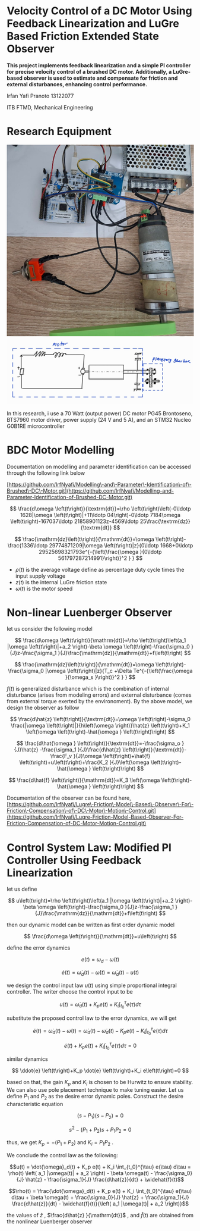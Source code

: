 
# Velocity Control of a DC Motor Using Feedback Linearization and LuGre Based Friction Extended State Observer

**This project implements feedback linearization and a simple PI controller for precise velocity control of a brushed DC motor. Additionally, a LuGre\-based observer is used to estimate and compensate for friction and external disturbances, enhancing control performance.**


Irfan Yafi Pranoto 13122077


ITB FTMD, Mechanical Engineering

# Research Equipment

![Research Equipment](./img/research_equipment.jpg)
![Schematic](./img/schematic_bdc_motor.jpg)


In this research, i use a 70 Watt (output power) DC motor PG45 Brontoseno, BTS7960 motor driver, power supply (24 V and 5 A), and an STM32 Nucleo G0B1RE microcontroller

# BDC Motor Modelling

Documentation on modelling and parameter identification can be accessed through the following link below


[https://github.com/IrfNyafi/Modelling\-and\-Parameter\-Identification\-of\-Brushed\-DC\-Motor.git](https://github.com/IrfNyafi/Modelling-and-Parameter-Identification-of-Brushed-DC-Motor.git) 


 $$ \frac{d\omega \left(t\right)}{\textrm{dt}}=\rho \left(t\right)\left(-0\ldotp 1628|\omega \left(t\right)|+11\ldotp 04\right)-0\ldotp 7184\omega \left(t\right)-167037\ldotp 21858901123z-4569\ldotp 25\frac{\textrm{dz}}{\textrm{dt}} $$ 

 $$ \frac{\mathrm{dz}\left(t\right)}{\mathrm{dt}}=\omega \left(t\right)-\frac{1336\ldotp 29774871209|\omega \left(t\right)|z}{0\ldotp 1668+0\ldotp 29525698321793e^{-{\left(\frac{\omega }{0\ldotp 561797287214991}\right)}^2 } } $$ 

-  $\rho \left(t\right)$ is the average voltage define as percentage duty cycle times the input supply voltage 
-  $z\left(t\right)$ is the internal LuGre friction state 
-  $\omega \left(t\right)$ is the motor speed 
# Non\-linear Luenberger Observer

let us consider the following model

 $$ \frac{d\omega \left(t\right)}{\mathrm{dt}}=\rho \left(t\right)\left(a_1 |\omega \left(t\right)|+a_2 \right)-\beta \omega \left(t\right)-\frac{\sigma_0 }{J}z-\frac{\sigma_1 }{J}\frac{\mathrm{dz}}{\mathrm{dt}}+f\left(t\right) $$ 

 $$ \frac{\mathrm{dz}\left(t\right)}{\mathrm{dt}}=\omega \left(t\right)-\frac{\sigma_0 |\omega \left(t\right)|z}{T_c +\Delta Te^{-{\left(\frac{\omega }{\omega_s }\right)}^2 } } $$ 

 $f\left(t\right)$ is generalized disturbance which is the combination of internal disturbance (arises from modeling errors) and external disturbance (comes from external torque exerted by the environoment). By the above model, we design the observer as follow

 $$ \frac{d\hat{z} \left(t\right)}{\textrm{dt}}=\omega \left(t\right)-\sigma_0 \frac{|\omega \left(t\right)|}{h\left(\omega \right)}\hat{z} \left(t\right)+K_1 \left(\omega \left(t\right)-\hat{\omega } \left(t\right)\right) $$ 

 $$ \frac{d\hat{\omega } \left(t\right)}{\textrm{dt}}=-\frac{\sigma_o }{J}\hat{z} -\frac{\sigma_1 }{J}\frac{d\hat{z} \left(t\right)}{\textrm{dt}}-\frac{F_v }{J}\omega \left(t\right)+\hat{f} \left(t\right)+u\left(t\right)+\frac{K_2 }{J}\left(\omega \left(t\right)-\hat{\omega } \left(t\right)\right) $$ 

 $$ \frac{d\hat{f} \left(t\right)}{\mathrm{dt}}=K_3 \left(\omega \left(t\right)-\hat{\omega } \left(t\right)\right) $$ 

Documentation of the observer can be found here, [https://github.com/IrfNyafi/Lugre\-Friction\-Model\-Based\-Observer\-For\-Friction\-Compensation\-of\-DC\-Motor\-Motion\-Control.git](https://github.com/IrfNyafi/Lugre-Friction-Model-Based-Observer-For-Friction-Compensation-of-DC-Motor-Motion-Control.git) 

# Control System Law: Modified PI Controller Using Feedback Linearization

let us define

 $$ u\left(t\right)=\rho \left(t\right)\left(a_1 |\omega \left(t\right)|+a_2 \right)-\beta \omega \left(t\right)-\frac{\sigma_0 }{J}z-\frac{\sigma_1 }{J}\frac{\mathrm{dz}}{\mathrm{dt}}+f\left(t\right) $$ 

then our dynamic model can be written as first order dynamic model

 $$ \frac{d\omega \left(t\right)}{\mathrm{dt}}=u\left(t\right) $$ 

define the error dynamics

 $$ e\left(t\right)=\omega_d -\omega \left(t\right) $$ 

 $$ \dot{e} \left(t\right)={\dot{\omega } }_d \left(t\right)-\dot{\omega} \left(t\right)={\dot{\omega } }_d \left(t\right)-u\left(t\right) $$ 

we design the control input law $u\left(t\right)$ using simple proportional integral controller. The writer choose the control input to be

```math
 u\left(t\right)={\dot{\omega } }_d \left(t\right)+K_p e\left(t\right)+K_i \int_{t_0 }^{\tau } e\left(\tau \right)d\tau
```

substitute the proposed control law to the error dynamics, we will get

```math
 \dot{e} \left(t\right)={\dot{\omega } }_d \left(t\right)-\dot{\omega} \left(t\right)={\dot{\omega } }_d \left(t\right)-{\dot{\omega } }_d \left(t\right)-K_p e\left(t\right)-K_i \int_{t_0 }^{\tau } e\left(\tau \right)d\tau
```


$$ \dot{e} \left(t\right)+K_p e\left(t\right)+K_i \int_{t_0 }^{\tau } e\left(\tau \right)d\tau =0 $$

similar dynamics

 $$ \ddot{e} \left(t\right)+K_p \dot{e} \left(t\right)+K_i e\left(t\right)=0 $$ 

based on that, the gain $K_p$ and $K_i$ is chosen to be Hurwitz to ensure stability. We can also use pole placement technique to make tuning easier. Let us define $P_1$ and $P_2$ as the desire error dynamic poles. Construct the desire characteristic equation

 $$ \left(s-P_1 \right)\left(s-P_2 \right)=0 $$ 

 $$ s^2 -\left(P_1 +P_2 \right)s+P_1 P_2 =0 $$ 

thus, we get $K_p =-\left(P_1 +P_2 \right)$ and $K_i =P_1 P_2$ .


We conclude the control law as the following:

```math
u(t) = \dot{\omega}_d(t) + K_p e(t) + K_i \int_{t_0}^{\tau} e(\tau) d\tau
= \rho(t) \left( a_1 |\omega(t)| + a_2 \right) - \beta \omega(t) - \frac{\sigma_0}{J} \hat{z} - \frac{\sigma_1}{J} \frac{d\hat{z}}{dt} + \widehat{f}(t)
```

```math
\rho(t) = \frac{\dot{\omega}_d(t) + K_p e(t) + K_i \int_{t_0}^{\tau} e(\tau) d\tau + \beta \omega(t) + \frac{\sigma_0}{J} \hat{z} + \frac{\sigma_1}{J} \frac{d\hat{z}}{dt} - \widehat{f}(t)}{\left( a_1 |\omega(t)| + a_2 \right)}
```

the values of $\hat{z}$ , $\frac{d\hat{z} }{\mathrm{dt}}$ , and $\widehat{f} \left(t\right)$ are obtained from the nonlinear Luenberger observer

